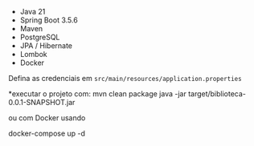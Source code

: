 - Java 21
- Spring Boot 3.5.6
- Maven
- PostgreSQL
- JPA / Hibernate
- Lombok
- Docker

Defina as credenciais em `src/main/resources/application.properties`

*executar o projeto com:
mvn clean package
java -jar target/biblioteca-0.0.1-SNAPSHOT.jar

ou com Docker usando

docker-compose up -d